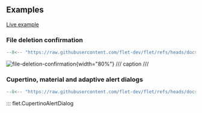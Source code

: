 ## Examples

[Live example](https://flet-controls-gallery.fly.dev/dialogs/cupertinoalertdialog)

### File deletion confirmation

```python
--8<-- "https://raw.githubusercontent.com/flet-dev/flet/refs/heads/docs/fix-links/sdk/python/examples/controls/cupertino-alert-dialog/file-deletion-confirmation.py"
```

![file-deletion-confirmation](https://raw.githubusercontent.com/flet-dev/flet/docs/fix-links/sdk/python/examples/controls/cupertino-alert-dialog/media/file-deletion-confirmation.png){width="80%"}
/// caption
///

### Cupertino, material and adaptive alert dialogs

```python
--8<-- "https://raw.githubusercontent.com/flet-dev/flet/refs/heads/docs/fix-links/sdk/python/examples/controls/cupertino-alert-dialog/cupertino-material-and-adaptive.py"
```

::: flet.CupertinoAlertDialog
